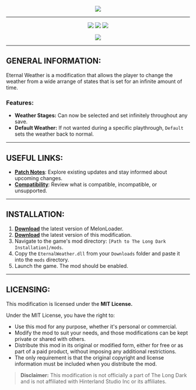 <p align="center">
    <a href="#"><img src="https://raw.githubusercontent.com/Deaadman/EternalWeather/release/Images/MainHeading.png"></a>

---

<p align="center">
    <a href="https://github.com/Deaadman/EternalWeather/releases/latest"><img src="https://img.shields.io/github/v/release/Deaadman/EternalWeather?label=latest&style=for-the-badge"></a>
    <a href="https://github.com/Deaadman/EternalWeather/releases"><img src="https://img.shields.io/github/downloads/Deaadman/EternalWeather/total.svg?style=for-the-badge"></a>
    <a href="https://github.com/Deaadman/EternalWeather/releases"><img src="https://img.shields.io/github/downloads/Deaadman/EternalWeather/latest/total.svg?style=for-the-badge"></a>

<p align="center">
    <a href="https://github.com/Deaadman/EternalWeather/issues"><img src="https://img.shields.io/github/issues/Deaadman/EternalWeather?style=for-the-badge"></a>

---

## GENERAL INFORMATION:

Eternal Weather is a modification that allows the player to change the weather from a wide arrange of states that is set for an infinite amount of time.

### Features:
- **Weather Stages:** Can now be selected and set infinitely throughout any save.
- **Default Weather:** If not wanted during a specific playthrough, `Default` sets the weather back to normal.

---

## USEFUL LINKS:

- [**Patch Notes**](https://github.com/Deaadman/EternalWeather/blob/release/Information/PatchNotes.md): Explore existing updates and stay informed about upcoming changes.
- [**Compatibility**](https://github.com/Deaadman/EternalWeather/blob/release/Information/Compatibility.md): Review what is compatible, incompatible, or unsupported.

---

## INSTALLATION:

1. [**Download**](https://github.com/LavaGang/MelonLoader/releases/latest/download/MelonLoader.Installer.exe) the latest version of MelonLoader.
2. [**Download**](https://github.com/Deaadman/EternalWeather/releases/latest/download/EternalWeather.dll) the latest version of this modification.
3. Navigate to the game's mod directory: `[Path to The Long Dark Installation]/mods`.
4. Copy the `EternalWeather.dll` from your `Downloads` folder and paste it into the `mods` directory.
5. Launch the game. The mod should be enabled.

---

## LICENSING:
This modification is licensed under the **MIT License.**

Under the MIT License, you have the right to:

- Use this mod for any purpose, whether it's personal or commercial.
- Modify the mod to suit your needs, and those modifications can be kept private or shared with others.
- Distribute this mod in its original or modified form, either for free or as part of a paid product, without imposing any additional restrictions.
- The only requirement is that the original copyright and license information must be included when you distribute the mod.

>**Disclaimer:** This modification is not officially a part of The Long Dark and is not affiliated with Hinterland Studio Inc or its affiliates.